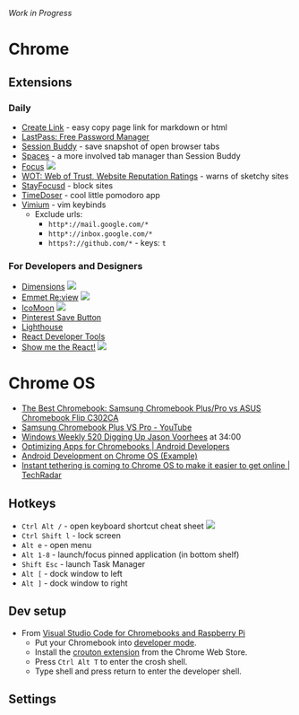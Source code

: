 _Work in Progress_

# Chrome
## Extensions
### Daily
- [Create Link](https://chrome.google.com/webstore/detail/create-link/gcmghdmnkfdbncmnmlkkglmnnhagajbm) - easy copy page link for markdown or html
- [LastPass: Free Password Manager](https://chrome.google.com/webstore/detail/lastpass-free-password-ma/hdokiejnpimakedhajhdlcegeplioahd)
- [Session Buddy](https://chrome.google.com/webstore/detail/session-buddy/edacconmaakjimmfgnblocblbcdcpbko) - save snapshot of open browser tabs
- [Spaces](https://chrome.google.com/webstore/detail/spaces/cenkmofngpohdnkbjdpilgpmbiiljjim) - a more involved tab manager than Session Buddy
- [Focus](https://chrome.google.com/webstore/detail/focus/paipcheolflniajdfeglfpddafcklepg)
![](https://lh3.googleusercontent.com/VGJGQINGg8IWyeSFF6AhZKJqbceZhLwrLYef7Cj68OJr-jmPHhq2nNF-l2Ld9VG2iajBGuWvpHs=w640-h400-e365)
- [WOT: Web of Trust, Website Reputation Ratings](https://chrome.google.com/webstore/detail/wot-web-of-trust-website/bhmmomiinigofkjcapegjjndpbikblnp) - warns of sketchy sites
- [StayFocusd](https://chrome.google.com/webstore/detail/stayfocusd/laankejkbhbdhmipfmgcngdelahlfoji) - block sites
- [TimeDoser](https://chrome.google.com/webstore/detail/timedoser/cmkneeaihlcdllananjlkmppnkdahdcc) - cool little pomodoro app
- [Vimium](https://chrome.google.com/webstore/detail/vimium/dbepggeogbaibhgnhhndojpepiihcmeb) - vim keybinds
  - Exclude urls:
    - `http*://mail.google.com/*`
    - `http*://inbox.google.com/*`
    - `https?://github.com/*` - keys: `t`

### For Developers and Designers
- [Dimensions](https://chrome.google.com/webstore/detail/dimensions/baocaagndhipibgklemoalmkljaimfdj)
![](https://lh3.googleusercontent.com/ceJflFysqTQjWuY0pnO7ab6OiBf-7uJdCJ_9EOL14pHIT7pECE-yi5fL9PUgNuQMNk3kAnhKNw=w640-h400-e365)
- [Emmet Re:view](https://chrome.google.com/webstore/detail/emmet-review/epejoicbhllgiimigokgjdoijnpaphdp)
![](https://lh3.googleusercontent.com/Ofry7wX_DxwwpY4lXCPcD0-EHRZnp_Oo79Jrd2kvZ0H4oWWHYtsgyVMkunURQQAV9VU81ud0rw=w640-h400-e365)
- [IcoMoon](https://chrome.google.com/webstore/detail/icomoon/kppingdhhalimbaehfmhldppemnmlcjd)
![](https://lh3.googleusercontent.com/uCp8QRtnVXu6zb2XHY4vFxaldZhmDDgR12hmuRf9fuajx4iXX6NwKZ_U_grRr62YhwAEOERD=w640-h400-e365)
- [Pinterest Save Button](https://chrome.google.com/webstore/detail/pinterest-save-button/gpdjojdkbbmdfjfahjcgigfpmkopogic)
- [Lighthouse](https://chrome.google.com/webstore/detail/lighthouse/blipmdconlkpinefehnmjammfjpmpbjk)
- [React Developer Tools](https://chrome.google.com/webstore/detail/react-developer-tools/fmkadmapgofadopljbjfkapdkoienihi)
- [Show me the React!](https://chrome.google.com/webstore/detail/show-me-the-react/iaebolhfcmodobkanmaahdhnlplncbnd)
![](https://lh3.googleusercontent.com/P-e_KCbLUZ6iiuULK1oid3jIqzga9-kFA_PB4zDfGez6xWbYfbFIS5WXy931_gkvslQ3RhoT3og=w640-h400-e365)



# Chrome OS
- [The Best Chromebook: Samsung Chromebook Plus/Pro vs ASUS Chromebook Flip C302CA](https://9to5google.com/2017/03/17/samsung-chromebook-pro-plus-vs-asus-chromebook-c302a/)
- [Samsung Chromebook Plus VS Pro - YouTube](https://www.youtube.com/watch?v=DplNov4w9cc)
- [Windows Weekly 520 Digging Up Jason Voorhees](https://twit.tv/shows/windows-weekly/episodes/520) at 34:00
- [Optimizing Apps for Chromebooks | Android Developers](https://developer.android.com/topic/arc/index.html)
- [Android Development on Chrome OS (Example)](https://coderwall.com/p/fv0xrq/android-development-on-chrome-os)
- [Instant tethering is coming to Chrome OS to make it easier to get online | TechRadar](http://www.techradar.com/news/instant-tethering-is-coming-to-chrome-os-to-make-it-easier-to-get-online)

## Hotkeys
- `Ctrl Alt /` - open keyboard shortcut cheat sheet
![](https://www.howtogeek.com/wp-content/uploads/2014/05/chrome-os-keyboard-shortcut-cheat-sheet.png)
- `Ctrl Shift l` - lock screen
- `Alt e` - open menu
- `Alt 1-8` - launch/focus pinned application (in bottom shelf)
- `Shift Esc` - launch Task Manager
- `Alt [` - dock window to left
- `Alt ]` - dock window to right

## Dev setup
- From [Visual Studio Code for Chromebooks and Raspberry Pi](https://code.headmelted.com/)
  - Put your Chromebook into [developer mode](https://www.chromium.org/chromium-os/chromiumos-design-docs/developer-mode).
  - Install the [crouton extension](https://chrome.google.com/webstore/detail/crouton-integration/gcpneefbbnfalgjniomfjknbcgkbijom) from the Chrome Web Store.
  - Press `Ctrl Alt T` to enter the crosh shell.
  - Type shell and press return to enter the developer shell.

## Settings
